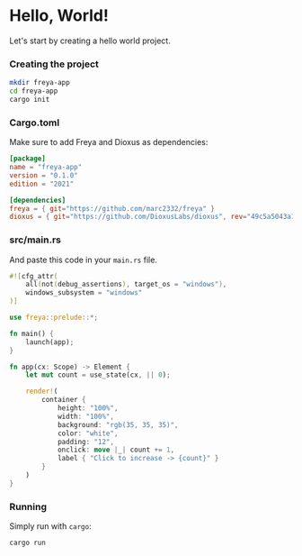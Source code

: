 # Hello, World!

Let's start by creating a hello world project.

### Creating the project

```sh
mkdir freya-app
cd freya-app
cargo init
```

### Cargo.toml

Make sure to add Freya and Dioxus as dependencies:

```toml
[package]
name = "freya-app"
version = "0.1.0"
edition = "2021"

[dependencies]
freya = { git="https://github.com/marc2332/freya" }
dioxus = { git="https://github.com/DioxusLabs/dioxus", rev="49c5a5043a16fc82210af146c345793dd448e519"}
```

### src/main.rs

And paste this code in your `main.rs` file.

```rust no_run
#![cfg_attr(
    all(not(debug_assertions), target_os = "windows"),
    windows_subsystem = "windows"
)]

use freya::prelude::*;

fn main() {
    launch(app);
}

fn app(cx: Scope) -> Element {
    let mut count = use_state(cx, || 0);

    render!(
        container {
            height: "100%",
            width: "100%",
            background: "rgb(35, 35, 35)",
            color: "white",
            padding: "12",
            onclick: move |_| count += 1,
            label { "Click to increase -> {count}" }
        }
    )
}
```

### Running
Simply run with `cargo`:

```sh
cargo run
```